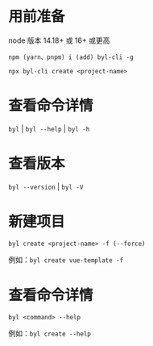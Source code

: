 # 用前准备

node 版本 14.18+ 或 16+ 或更高

`npm (yarn、pnpm) i (add) byl-cli -g`

`npx byl-cli create <project-name>`

# 查看命令详情

`byl` | `byl --help` | `byl -h`

# 查看版本

`byl --version` | `byl -V`

# 新建项目

`byl create <project-name> -f (--force)`

例如：`byl create vue-template -f`

# 查看命令详情

`byl <command> --help`

例如：`byl create --help`
